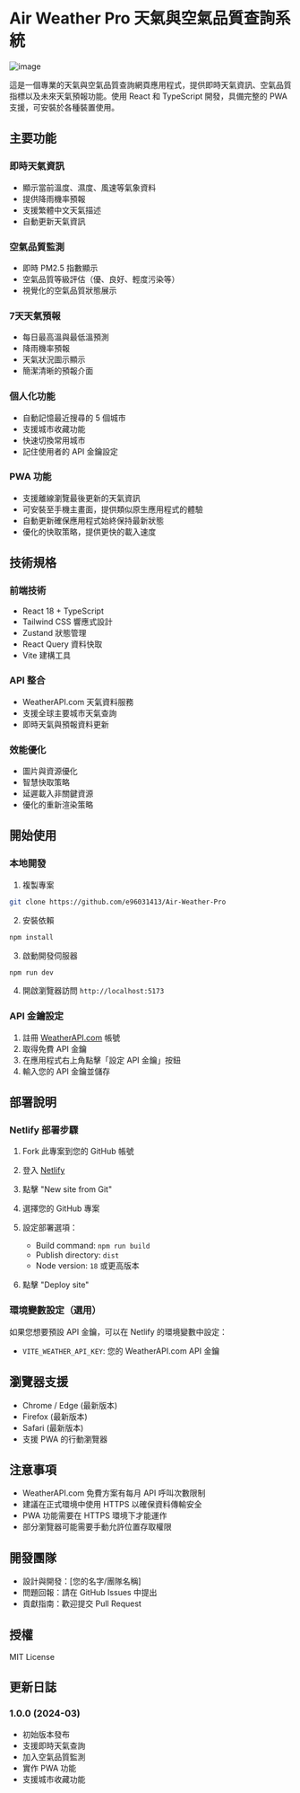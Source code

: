 # Air Weather Pro 天氣與空氣品質查詢系統
![image](https://github.com/user-attachments/assets/dd1e814f-d488-4762-af51-2056590968a7)


這是一個專業的天氣與空氣品質查詢網頁應用程式，提供即時天氣資訊、空氣品質指標以及未來天氣預報功能。使用 React 和 TypeScript 開發，具備完整的 PWA 支援，可安裝於各種裝置使用。

## 主要功能

### 即時天氣資訊
- 顯示當前溫度、濕度、風速等氣象資料
- 提供降雨機率預報
- 支援繁體中文天氣描述
- 自動更新天氣資訊

### 空氣品質監測
- 即時 PM2.5 指數顯示
- 空氣品質等級評估（優、良好、輕度污染等）
- 視覺化的空氣品質狀態展示

### 7天天氣預報
- 每日最高溫與最低溫預測
- 降雨機率預報
- 天氣狀況圖示顯示
- 簡潔清晰的預報介面

### 個人化功能
- 自動記憶最近搜尋的 5 個城市
- 支援城市收藏功能
- 快速切換常用城市
- 記住使用者的 API 金鑰設定

### PWA 功能
- 支援離線瀏覽最後更新的天氣資訊
- 可安裝至手機主畫面，提供類似原生應用程式的體驗
- 自動更新確保應用程式始終保持最新狀態
- 優化的快取策略，提供更快的載入速度

## 技術規格

### 前端技術
- React 18 + TypeScript
- Tailwind CSS 響應式設計
- Zustand 狀態管理
- React Query 資料快取
- Vite 建構工具

### API 整合
- WeatherAPI.com 天氣資料服務
- 支援全球主要城市天氣查詢
- 即時天氣與預報資料更新

### 效能優化
- 圖片與資源優化
- 智慧快取策略
- 延遲載入非關鍵資源
- 優化的重新渲染策略

## 開始使用

### 本地開發
1. 複製專案
```bash
git clone https://github.com/e96031413/Air-Weather-Pro
```

2. 安裝依賴
```bash
npm install
```

3. 啟動開發伺服器
```bash
npm run dev
```

4. 開啟瀏覽器訪問 `http://localhost:5173`

### API 金鑰設定
1. 註冊 [WeatherAPI.com](https://www.weatherapi.com) 帳號
2. 取得免費 API 金鑰
3. 在應用程式右上角點擊「設定 API 金鑰」按鈕
4. 輸入您的 API 金鑰並儲存

## 部署說明

### Netlify 部署步驟

1. Fork 此專案到您的 GitHub 帳號

2. 登入 [Netlify](https://www.netlify.com)

3. 點擊 "New site from Git"

4. 選擇您的 GitHub 專案

5. 設定部署選項：
   - Build command: `npm run build`
   - Publish directory: `dist`
   - Node version: `18` 或更高版本

6. 點擊 "Deploy site"

### 環境變數設定（選用）
如果您想要預設 API 金鑰，可以在 Netlify 的環境變數中設定：
- `VITE_WEATHER_API_KEY`: 您的 WeatherAPI.com API 金鑰

## 瀏覽器支援
- Chrome / Edge (最新版本)
- Firefox (最新版本)
- Safari (最新版本)
- 支援 PWA 的行動瀏覽器

## 注意事項
- WeatherAPI.com 免費方案有每月 API 呼叫次數限制
- 建議在正式環境中使用 HTTPS 以確保資料傳輸安全
- PWA 功能需要在 HTTPS 環境下才能運作
- 部分瀏覽器可能需要手動允許位置存取權限

## 開發團隊
- 設計與開發：[您的名字/團隊名稱]
- 問題回報：請在 GitHub Issues 中提出
- 貢獻指南：歡迎提交 Pull Request

## 授權
MIT License

## 更新日誌
### 1.0.0 (2024-03)
- 初始版本發布
- 支援即時天氣查詢
- 加入空氣品質監測
- 實作 PWA 功能
- 支援城市收藏功能

